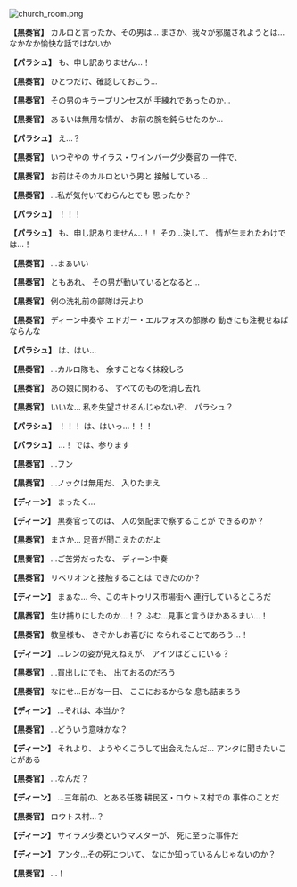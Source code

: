 
![church_room.png](../images/backgrounds/church_room.png)

**【黒奏官】**
カルロと言ったか、その男は…
まさか、我々が邪魔されようとは…
なかなか愉快な話ではないか

**【パラシュ】**
も、申し訳ありません…！

**【黒奏官】**
ひとつだけ、確認しておこう…

**【黒奏官】**
その男のキラープリンセスが
手練れであったのか…

**【黒奏官】**
あるいは無用な情が、
お前の腕を鈍らせたのか…

**【パラシュ】**
え…？

**【黒奏官】**
いつぞやの
サイラス・ワインバーグ少奏官の
一件で、

**【黒奏官】**
お前はそのカルロという男と
接触している…

**【黒奏官】**
…私が気付いておらんとでも
思ったか？

**【パラシュ】**
！！！

**【パラシュ】**
も、申し訳ありません…！！
その…決して、
情が生まれたわけでは…！

**【黒奏官】**
…まぁいい

**【黒奏官】**
ともあれ、
その男が動いているとなると…

**【黒奏官】**
例の洗礼前の部隊は元より

**【黒奏官】**
ディーン中奏や
エドガー・エルフォスの部隊の
動きにも注視せねばならんな

**【パラシュ】**
は、はい…

**【黒奏官】**
…カルロ隊も、
余すことなく抹殺しろ

**【黒奏官】**
あの娘に関わる、
すべてのものを消し去れ

**【黒奏官】**
いいな…
私を失望させるんじゃないぞ、
パラシュ？

**【パラシュ】**
！！！
は、はいっ…！！！

**【パラシュ】**
…！
では、参ります

**【黒奏官】**
…フン

**【黒奏官】**
…ノックは無用だ、
入りたまえ

**【ディーン】**
まったく…

**【ディーン】**
黒奏官ってのは、
人の気配まで察することが
できるのか？

**【黒奏官】**
まさか…
足音が聞こえたのだよ

**【黒奏官】**
…ご苦労だったな、
ディーン中奏

**【黒奏官】**
リベリオンと接触することは
できたのか？

**【ディーン】**
まぁな…
今、このキトゥリス市場街へ
連行しているところだ

**【黒奏官】**
生け捕りにしたのか…！？
ふむ…見事と言うほかあるまい…！

**【黒奏官】**
教皇様も、
さぞかしお喜びに
なられることであろう…！

**【ディーン】**
…レンの姿が見えねぇが、
アイツはどこにいる？

**【黒奏官】**
…買出しにでも、
出ておるのだろう

**【黒奏官】**
なにせ…日がな一日、
ここにおるからな
息も詰まろう

**【ディーン】**
…それは、本当か？

**【黒奏官】**
…どういう意味かな？

**【ディーン】**
それより、
ようやくこうして出会えたんだ…
アンタに聞きたいことがある

**【黒奏官】**
…なんだ？

**【ディーン】**
…三年前の、とある任務
耕民区・ロウトス村での
事件のことだ

**【黒奏官】**
ロウトス村…？

**【ディーン】**
サイラス少奏というマスターが、
死に至った事件だ

**【ディーン】**
アンタ…その死について、
なにか知っているんじゃないのか？

**【黒奏官】**
…！